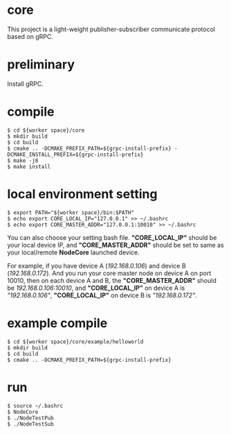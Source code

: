 # core
This project is a light-weight publisher-subscriber communicate protocol based on gRPC. 

# preliminary
Install gRPC. 

# compile
    $ cd ${worker space}/core 
    $ mkdir build 
    $ cd build 
    $ cmake .. -DCMAKE_PREFIX_PATH=${grpc-install-prefix} -DCMAKE_INSTALL_PREFIX=${grpc-install-prefix} 
    $ make -j8 
    $ make install 

# local environment setting

    $ export PATH="${worker space}/bin:$PATH" 
    $ echo export CORE_LOCAL_IP="127.0.0.1" >> ~/.bashrc 
    $ echo export CORE_MASTER_ADDR="127.0.0.1:10010" >> ~/.bashrc 

You can also choose your setting bash file. **"CORE_LOCAL_IP"** should be your local device IP, and **"CORE_MASTER_ADDR"** should be set to same as your local/remote **NodeCore** 
launched device.

For example, if you have device A (*192.168.0.106*) and device B (*192.168.0.172*). And you run your core master node on device A on port 10010, then on each device A and B, the 
**"CORE_MASTER_ADDR"** should be *192.168.0.106:10010*, and **"CORE_LOCAL_IP"** on device A is *"192.168.0.106"*, **"CORE_LOCAL_IP"** on device B is *"192.168.0.172"*. 

# example compile
    $ cd ${worker space}/core/example/helloworld 
    $ mkdir build 
    $ cd build 
    $ cmake .. -DCMAKE_PREFIX_PATH=${grpc-install-prefix} 

# run
    $ source ~/.bashrc 
    $ NodeCore 
    $ ./NodeTestPub 
    $ ./NodeTestSub 
